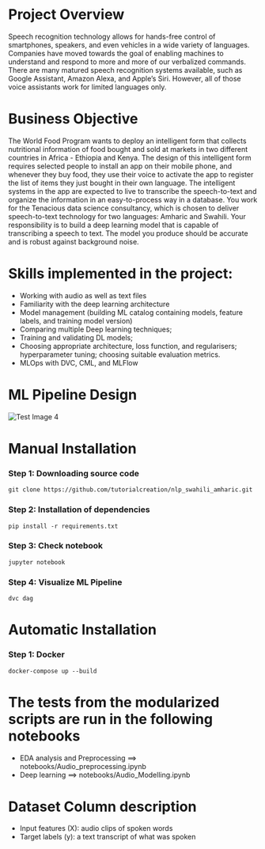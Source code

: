 # Project Overview
Speech recognition technology allows for hands-free control of smartphones, speakers, and even vehicles in a wide variety of languages. Companies have moved towards the goal of enabling machines to understand and respond to more and more of our verbalized commands. There are many matured speech recognition systems available, such as Google Assistant, Amazon Alexa, and Apple’s Siri. However, all of those voice assistants work for limited languages only. 


# Business Objective
The World Food Program wants to deploy an intelligent form that collects nutritional information of food bought and sold at markets in two different countries in Africa - Ethiopia and Kenya. The design of this intelligent form requires selected people to install an app on their mobile phone, and whenever they buy food, they use their voice to activate the app to register the list of items they just bought in their own language. The intelligent systems in the app are expected to live to transcribe the speech-to-text and organize the information in an easy-to-process way in a database. 
You work for the Tenacious data science consultancy, which is chosen to deliver speech-to-text technology for two languages: Amharic and Swahili. Your responsibility is to build a deep learning model that is capable of transcribing a speech to text. The model you produce should be accurate and is robust against background noise.
 

# Skills implemented in the project:
* Working with audio as well as text files
* Familiarity with the deep learning architecture
* Model management (building ML catalog containing models, feature labels, and training model version)
* Comparing multiple Deep learning techniques; 
* Training and validating DL models; 
* Choosing appropriate architecture, loss function, and regularisers; hyperparameter tuning; choosing suitable evaluation metrics. 
* MLOps  with DVC, CML, and MLFlow

# ML Pipeline Design
![Test Image 4](https://miro.medium.com/max/1400/1*rBUXN2u1Yh-9pxKzUGjmMg.png)

# Manual Installation
### Step 1: Downloading source code
```
git clone https://github.com/tutorialcreation/nlp_swahili_amharic.git
```
### Step 2: Installation of dependencies
```
pip install -r requirements.txt
```
### Step 3: Check notebook
```
jupyter notebook
```
### Step 4: Visualize ML Pipeline
```
dvc dag
```

# Automatic Installation
### Step 1: Docker
```
docker-compose up --build
```

# The tests from the modularized scripts are run in the following notebooks
* EDA analysis and Preprocessing ==> notebooks/Audio_preprocessing.ipynb
* Deep learning ==> notebooks/Audio_Modelling.ipynb

# Dataset Column description
* Input features (X): audio clips of spoken words
* Target labels (y): a text transcript of what was spoken
